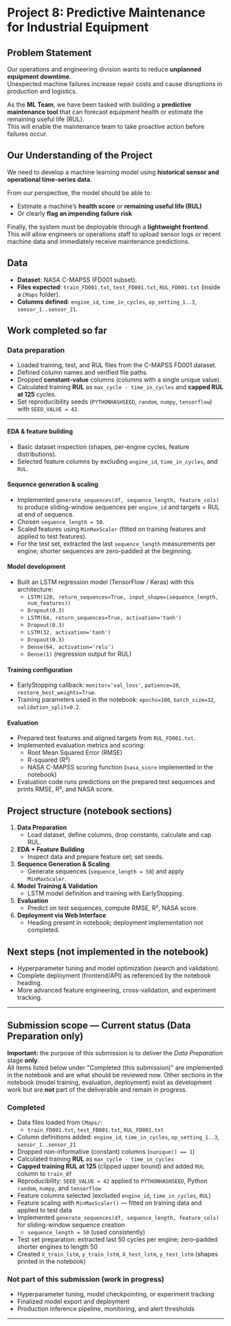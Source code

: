 # Project 8: Predictive Maintenance for Industrial Equipment

## Problem Statement
Our operations and engineering division wants to reduce **unplanned equipment downtime**.  
Unexpected machine failures increase repair costs and cause disruptions in production and logistics.

As the **ML Team**, we have been tasked with building a **predictive maintenance tool** that can forecast equipment health or estimate the remaining useful life (RUL).  
This will enable the maintenance team to take proactive action before failures occur.

## Our Understanding of the Project
We need to develop a machine learning model using **historical sensor and operational time-series data**.  

From our perspective, the model should be able to:
- Estimate a machine’s **health score** or **remaining useful life (RUL)**  
- Or clearly **flag an impending failure risk**

Finally, the system must be deployable through a **lightweight frontend**.  
This will allow engineers or operations staff to upload sensor logs or recent machine data and immediately receive maintenance predictions.

## Data
- **Dataset**: NASA C-MAPSS (FD001 subset).  
- **Files expected**: `train_FD001.txt`, `test_FD001.txt`, `RUL_FD001.txt` (inside a `CMaps` folder).  
- **Columns defined**: `engine_id`, `time_in_cycles`, `op_setting_1..3`, `sensor_1..sensor_21`.

## Work completed so far

### Data preparation
- Loaded training, test, and RUL files from the C-MAPSS FD001 dataset.
- Defined column names and verified file paths.
- Dropped **constant-value** columns (columns with a single unique value).
- Calculated training **RUL** as `max_cycle - time_in_cycles` and **capped RUL at 125** cycles.
- Set reproducibility seeds (`PYTHONHASHSEED`, `random`, `numpy`, `tensorflow`) with `SEED_VALUE = 42`.
---

#### EDA & feature building
- Basic dataset inspection (shapes, per-engine cycles, feature distributions).
- Selected feature columns by excluding `engine_id`, `time_in_cycles`, and `RUL`.

#### Sequence generation & scaling
- Implemented `generate_sequences(df, sequence_length, feature_cols)` to produce sliding-window sequences per `engine_id` and targets = RUL at end of sequence.
- Chosen `sequence_length = 50`.
- Scaled features using `MinMaxScaler` (fitted on training features and applied to test features).
- For the test set, extracted the last `sequence_length` measurements per engine; shorter sequences are zero-padded at the beginning.

#### Model development
- Built an LSTM regression model (TensorFlow / Keras) with this architecture:
  - `LSTM(128, return_sequences=True, input_shape=(sequence_length, num_features))`
  - `Dropout(0.3)`
  - `LSTM(64, return_sequences=True, activation='tanh')`
  - `Dropout(0.3)`
  - `LSTM(32, activation='tanh')`
  - `Dropout(0.3)`
  - `Dense(64, activation='relu')`
  - `Dense(1)` (regression output for RUL)

#### Training configuration
- EarlyStopping callback: `monitor='val_loss'`, `patience=10`, `restore_best_weights=True`.
- Training parameters used in the notebook: `epochs=100`, `batch_size=32`, `validation_split=0.2`.

#### Evaluation
- Prepared test features and aligned targets from `RUL_FD001.txt`.
- Implemented evaluation metrics and scoring:
  - Root Mean Squared Error (RMSE)
  - R-squared (R²)
  - NASA C-MAPSS scoring function (`nasa_score` implemented in the notebook)
- Evaluation code runs predictions on the prepared test sequences and prints RMSE, R², and NASA score.

## Project structure (notebook sections)
1. **Data Preparation**
   - Load dataset, define columns, drop constants, calculate and cap RUL.
2. **EDA + Feature Building**
   - Inspect data and prepare feature set; set seeds.
3. **Sequence Generation & Scaling**
   - Generate sequences (`sequence_length = 50`) and apply `MinMaxScaler`.
4. **Model Training & Validation**
   - LSTM model definition and training with EarlyStopping.
5. **Evaluation**
   - Predict on test sequences, compute RMSE, R², NASA score.
6. **Deployment via Web Interface**
   - Heading present in notebook; deployment implementation not completed.


## Next steps (not implemented in the notebook)
- Hyperparameter tuning and model optimization (search and validation).
- Complete deployment (frontend/API) as referenced by the notebook heading.
- More advanced feature engineering, cross-validation, and experiment tracking.
---

## Submission scope — Current status (Data Preparation only)

**Important:** the purpose of this submission is to deliver the *Data Preparation* stage **only**.  
All items listed below under "Completed (this submission)" are implemented in the notebook and are what should be reviewed now. Other sections in the notebook (model training, evaluation, deployment) exist as development work but are **not** part of the deliverable and remain in progress.

### Completed 
- Data files loaded from `CMaps/`:
  - `train_FD001.txt`, `test_FD001.txt`, `RUL_FD001.txt`
- Column definitions added: `engine_id`, `time_in_cycles`, `op_setting_1..3`, `sensor_1..sensor_21`
- Dropped non-informative (constant) columns (`nunique() == 1`)
- Calculated training **RUL** as `max_cycle - time_in_cycles`
- **Capped training RUL at 125** (clipped upper bound) and added `RUL` column to `train_df`
- Reproducibility: `SEED_VALUE = 42` applied to `PYTHONHASHSEED`, Python `random`, `numpy`, and `tensorflow`
- Feature columns selected (excluded `engine_id`, `time_in_cycles`, `RUL`)
- Feature scaling with `MinMaxScaler()` — fitted on training data and applied to test data
- Implemented `generate_sequences(df, sequence_length, feature_cols)` for sliding-window sequence creation
  - `sequence_length = 50` (used consistently)
- Test set preparation: extracted last 50 cycles per engine; zero-padded shorter engines to length 50
- Created `X_train_lstm`, `y_train_lstm`, `X_test_lstm`, `y_test_lstm` (shapes printed in the notebook)

### Not part of this submission (work in progress)
- Hyperparameter tuning, model checkpointing, or experiment tracking
- Finalized model export and deployment 
- Production inference pipeline, monitoring, and alert thresholds


---


